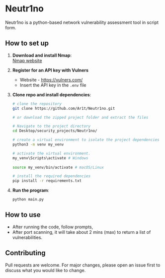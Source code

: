 # Neutr1no
Neutr1no is a python-based network vulnerability assessment tool in script form.

## How to set up
1. **Download and install Nmap**:  
  [Nmap website](https://nmap.org/download)

2. **Register for an API key with Vulners**  
    - Website - https://vulners.com/
    - Insert the API key in the `.env` file

3. **Clone repo and install dependencies**:
    ```sh
    # clone the repository
    git clone https://github.com/Ar1t/Neutr1no.git

    # or download the zipped project folder and extract the files

    # Navigate to the project directory
    cd Desktop/security_projects/Neutr1no/

    # create a virtual environment to isolate the project dependencies
    python3 -m venv my_venv

    # activate the virtual environment.
    my_venv\Scripts\activate # Windows
  
    source my_venv/bin/activate # macOS/Linux

    # install the required dependencies
    pip install -r requirements.txt
    ```

3. **Run the program**:
    ```sh
    python main.py
    ```
  
## How to use
- After running the code, follow prompts,
- After port scanning, it will take about 2 mins (max) to return a list of vulnerabilities.
  
## Contributing
Pull requests are welcome. For major changes, please open an issue first
to discuss what you would like to change.
  

